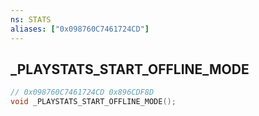 ```yaml
---
ns: STATS
aliases: ["0x098760C7461724CD"]
---
```

## _PLAYSTATS_START_OFFLINE_MODE

```c
// 0x098760C7461724CD 0x896CDF8D
void _PLAYSTATS_START_OFFLINE_MODE();
```


